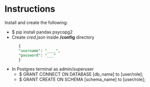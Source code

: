 # Instructions

Install and create the following:
- $ pip install pandas psycopg2
- Create *cred.json* inside **/config** directory    
     ```sql
        {
        "username": "____",
        "password": "___"
        }  
- In Postgres terminal as admin/superuser
    - $ GRANT CONNECT ON DATABASE [db_name] to [user/role];
    - $ GRANT CREATE ON SCHEMA [schema_name] to [user/role];
    